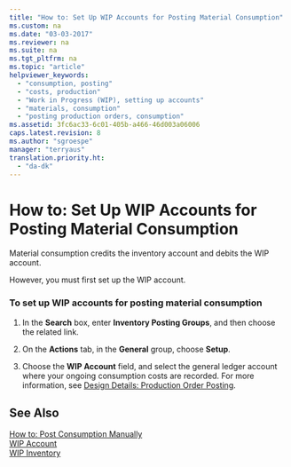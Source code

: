 ```yaml
---
title: "How to: Set Up WIP Accounts for Posting Material Consumption"
ms.custom: na
ms.date: "03-03-2017"
ms.reviewer: na
ms.suite: na
ms.tgt_pltfrm: na
ms.topic: "article"
helpviewer_keywords: 
  - "consumption, posting"
  - "costs, production"
  - "Work in Progress (WIP), setting up accounts"
  - "materials, consumption"
  - "posting production orders, consumption"
ms.assetid: 3fc6ac33-6c01-405b-a466-46d003a06006
caps.latest.revision: 8
ms.author: "sgroespe"
manager: "terryaus"
translation.priority.ht: 
  - "da-dk"
---
```

# How to: Set Up WIP Accounts for Posting Material Consumption
Material consumption credits the inventory account and debits the WIP account.  
  
 However, you must first set up the WIP account.  
  
### To set up WIP accounts for posting material consumption  
  
1.  In the **Search** box, enter **Inventory Posting Groups**, and then choose the related link.  
  
2.  On the **Actions** tab, in the **General** group, choose **Setup**.  
  
3.  Choose the **WIP Account** field, and select the general ledger account where your ongoing consumption costs are recorded. For more information, see [Design Details: Production Order Posting](../ApplicationDesign/design-details-production-order-posting.md).  
  
## See Also  
 [How to: Post Consumption Manually](../Production/how-to-post-consumption-manually.md)   
 [WIP Account](../Topic/\($%20T_5813_99000750%20WIP%20Account%20$\).md)   
 [WIP Inventory](../Topic/\($%20T_5846_10%20WIP%20Inventory%20$\).md)
